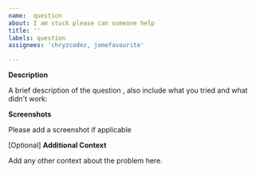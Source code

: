 ```yaml
---
name:  question
about: I am stuck please can someone help
title: ''
labels: question
assignees: 'chryzcodez, jomefavourite'

---
```


**Description**

A brief description of the question , also include what you tried and what didn't work:

**Screenshots**

Please add a screenshot if applicable

[Optional] **Additional Context**

Add any other context about the problem here.

